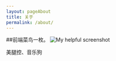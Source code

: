 ```yaml
---
layout: pageAbout
title: 关于
permalink: /about/
---
```


##前端菜鸟一枚。
![My helpful screenshot](/images/my.jpg)

美腿控、音乐狗
